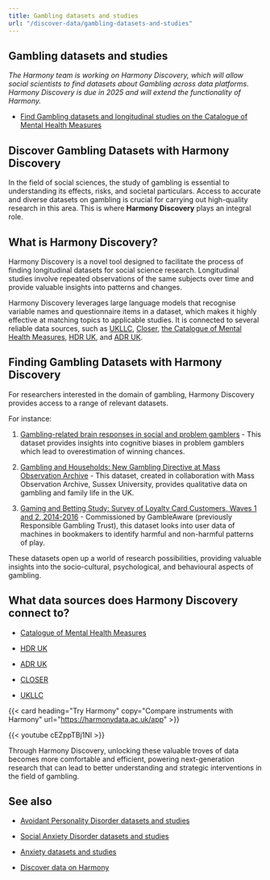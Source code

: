```yaml
---
title: Gambling datasets and studies
url: "/discover-data/gambling-datasets-and-studies"
---
```


## Gambling datasets and studies

*The Harmony team is working on Harmony Discovery, which will allow social scientists to find datasets about Gambling across data platforms. Harmony Discovery is due in 2025 and will extend the functionality of Harmony.*

* [Find Gambling datasets and longitudinal studies on the Catalogue of Mental Health Measures](https://www.cataloguementalhealth.ac.uk/?content=search&query=Topic:gambling)

## Discover Gambling Datasets with Harmony Discovery

In the field of social sciences, the study of gambling is essential to understanding its effects, risks, and societal particulars. Access to accurate and diverse datasets on gambling is crucial for carrying out high-quality research in this area. This is where **Harmony Discovery** plays an integral role. 

## What is Harmony Discovery?

Harmony Discovery is a novel tool designed to facilitate the process of finding longitudinal datasets for social science research. Longitudinal studies involve repeated observations of the same subjects over time and provide valuable insights into patterns and changes. 

Harmony Discovery leverages large language models that recognise variable names and questionnaire items in a dataset, which makes it highly effective at matching topics to applicable studies. It is connected to several reliable data sources, such as [UKLLC](https://explore.ukllc.ac.uk), [Closer](https://www.closer.ac.uk/), [the Catalogue of Mental Health Measures](https://www.cataloguementalhealth.ac.uk/), [HDR UK](https://www.hdruk.ac.uk/), and [ADR UK](https://www.adruk.org/).

## Finding Gambling Datasets with Harmony Discovery

For researchers interested in the domain of gambling, Harmony Discovery provides access to a range of relevant datasets. 

For instance:

1. [Gambling-related brain responses in social and problem gamblers](https://reshare.ukdataservice.ac.uk/850229) - This dataset provides insights into cognitive biases in problem gamblers which lead to overestimation of winning chances.

2. [Gambling and Households: New Gambling Directive at Mass Observation Archive](https://reshare.ukdataservice.ac.uk/850851) - This dataset, created in collaboration with Mass Observation Archive, Sussex University, provides qualitative data on gambling and family life in the UK.

3. [Gaming and Betting Study: Survey of Loyalty Card Customers, Waves 1 and 2, 2014-2016](https://reshare.ukdataservice.ac.uk/8191) - Commissioned by GambleAware (previously Responsible Gambling Trust), this dataset looks into user data of machines in bookmakers to identify harmful and non-harmful patterns of play.

These datasets open up a world of research possibilities, providing valuable insights into the socio-cultural, psychological, and behavioural aspects of gambling.


## What data sources does Harmony Discovery connect to?

* [Catalogue of Mental Health Measures](https://www.cataloguementalhealth.ac.uk/)

* [HDR UK](https://www.healthdatagateway.org/)

* [ADR UK](https://www.adruk.org/data-access/data-catalogue/)

* [CLOSER](https://closer.ac.uk/)

* [UKLLC](https://explore.ukllc.ac.uk)

{{< card heading="Try Harmony" copy="Compare instruments with Harmony" url="https://harmonydata.ac.uk/app" >}}

{{< youtube cEZppTBj1NI >}}


Through Harmony Discovery, unlocking these valuable troves of data becomes more comfortable and efficient, powering next-generation research that can lead to better understanding and strategic interventions in the field of gambling.

## See also

* [Avoidant Personality Disorder datasets and studies](/discover-data/avoidant-personality-disorder-datasets-and-studies)

* [Social Anxiety Disorder datasets and studies](/discover-data/social-anxiety-disorder-datasets-and-studies)

* [Anxiety datasets and studies](/discover-data/anxiety-datasets-and-studies)

* [Discover data on Harmony](/discover-data/)
